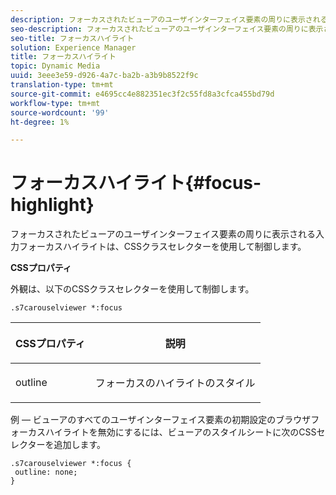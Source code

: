 ```yaml
---
description: フォーカスされたビューアのユーザインターフェイス要素の周りに表示される入力フォーカスハイライトは、CSSクラスセレクターを使用して制御します。
seo-description: フォーカスされたビューアのユーザインターフェイス要素の周りに表示される入力フォーカスハイライトは、CSSクラスセレクターを使用して制御します。
seo-title: フォーカスハイライト
solution: Experience Manager
title: フォーカスハイライト
topic: Dynamic Media
uuid: 3eee3e59-d926-4a7c-ba2b-a3b9b8522f9c
translation-type: tm+mt
source-git-commit: e4695cc4e882351ec3f2c55fd8a3cfca455bd79d
workflow-type: tm+mt
source-wordcount: '99'
ht-degree: 1%

---
```



# フォーカスハイライト{#focus-highlight}

フォーカスされたビューアのユーザインターフェイス要素の周りに表示される入力フォーカスハイライトは、CSSクラスセレクターを使用して制御します。

<!--<a id="section_061E550C1C1D4DB2BD663A898895B38C"></a>-->

**CSSプロパティ**

外観は、以下のCSSクラスセレクターを使用して制御します。

```
.s7carouselviewer *:focus
```

<table id="table_94EE3F5BBE4547C0B4943471CEE7EDE4"> 
 <thead> 
  <tr> 
   <th colname="col1" class="entry"> <p> CSSプロパティ </p> </th> 
   <th colname="col2" class="entry"> <p>説明 </p> </th> 
  </tr> 
 </thead>
 <tbody> 
  <tr> 
   <td colname="col1"> <p> <span class="codeph"> outline  </span> </p> </td> 
   <td colname="col2"> <p>フォーカスのハイライトのスタイル </p> </td> 
  </tr> 
 </tbody> 
</table>

例 — ビューアのすべてのユーザインターフェイス要素の初期設定のブラウザフォーカスハイライトを無効にするには、ビューアのスタイルシートに次のCSSセレクターを追加します。

```
.s7carouselviewer *:focus { 
 outline: none; 
}
```

